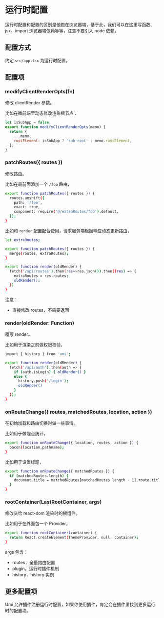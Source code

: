# 运行时配置

运行时配置和配置的区别是他跑在浏览器端，基于此，我们可以在这里写函数、jsx、import 浏览器端依赖等等，注意不要引入 node 依赖。

## 配置方式

约定 `src/app.tsx` 为运行时配置。

## 配置项

### modifyClientRenderOpts(fn)

修改 clientRender 参数。

比如在微前端里动态修改渲染根节点：

```js
let isSubApp = false;
export function modifyClientRenderOpts(memo) {
  return {
    ...memo,
    rootElement: isSubApp ? 'sub-root' : memo.rootElement,
  };
}
```

### patchRoutes({ routes })

修改路由。

比如在最前面添加一个 `/foo` 路由，

```bash
export function patchRoutes({ routes }) {
  routes.unshift({
    path: '/foo',
    exact: true,
    component: require('@/extraRoutes/foo').default,
  });
}
```

比如和 `render` 配置配合使用，请求服务端根据响应动态更新路由，

```bash
let extraRoutes;

export function patchRoutes({ routes }) {
  merge(routes, extraRoutes);
}

export function render(oldRender) {
  fetch('/api/routes').then(res=>res.json()).then((res) => {
    extraRoutes = res.routes;
    oldRender();
  })
}
```

注意：

- 直接修改 routes，不需要返回

### render(oldRender: Function)

覆写 render。

比如用于渲染之前做权限校验，

```bash
import { history } from 'umi';

export function render(oldRender) {
  fetch('/api/auth').then(auth => {
    if (auth.isLogin) { oldRender() }
    else {
      history.push('/login');
      oldRender()
    }
  });
}
```

### onRouteChange({ routes, matchedRoutes, location, action })

在初始加载和路由切换时做一些事情。

比如用于做埋点统计，

```bash
export function onRouteChange({ location, routes, action }) {
  bacon(location.pathname);
}
```

比如用于设置标题，

```bash
export function onRouteChange({ matchedRoutes }) {
  if (matchedRoutes.length) {
    document.title = matchedRoutes[matchedRoutes.length - 1].route.title || '';
  }
}
```

### rootContainer(LastRootContainer, args)

修改交给 react-dom 渲染时的根组件。

比如用于在外面包一个 Provider，

```bash
export function rootContainer(container) {
  return React.createElement(ThemeProvider, null, container);
}
```

args 包含：

- routes，全量路由配置
- plugin，运行时插件机制
- history，history 实例

## 更多配置项

Umi 允许插件注册运行时配置，如果你使用插件，肯定会在插件里找到更多运行时的配置项。
